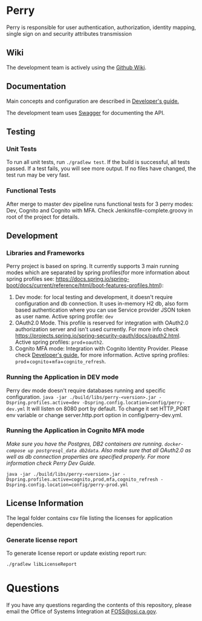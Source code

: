# Perry

Perry is responsible for user authentication, authorization, identity mapping, single sign on and security attributes transmission

## Wiki

The development team is actively using the [Github Wiki](https://github.com/ca-cwds/perry/wiki).

## Documentation

Main concepts and configuration are described in [Developer's guide.](https://osicagov.sharepoint.com/:w:/r/sites/TechnologyPlatformTeam2/_layouts/15/WopiFrame2.aspx?sourcedoc=%7BEB8E8C6A-481B-49E3-A855-09DA49CF976B%7D)

The development team uses [Swagger](http://swagger.io/) for documenting the API.

## Testing

### Unit Tests
To run all unit tests, run `./gradlew test`. If the build is successful, all tests passed. If a test fails, you will see more output. If no files have changed, the test run may be very fast.

### Functional Tests
After merge to master dev pipeline runs functional tests for 3 perry modes: Dev, Cognito and Cognito with MFA. Check Jenkinsfile-complete.groovy in root of the project for details. 

## Development
### Libraries and Frameworks
Perry project is based on spring. It currently supports 3 main running modes which are separated by spring profiles(for more information about spring profiles see: https://docs.spring.io/spring-boot/docs/current/reference/html/boot-features-profiles.html): 

1. Dev mode: for local testing and development, it doesn't require configuration and db connection. It uses in-memory H2 db, also form based authentication where you can use Service provider JSON token as user name.
Active spring profile: `dev` 
2. OAuth2.0 Mode. This profile is reserved for integration with OAuth2.0 authorization server and isn't used currently. For more info check https://projects.spring.io/spring-security-oauth/docs/oauth2.html.
Active spring profiles: `prod`+`oauth2`.
3. Cognito MFA mode: Integration with Cognito Identity Provider. Please check [Developer's guide.](https://osicagov.sharepoint.com/:w:/r/sites/TechnologyPlatformTeam2/_layouts/15/WopiFrame2.aspx?sourcedoc=%7BEB8E8C6A-481B-49E3-A855-09DA49CF976B%7D) for more information.
Active spring profiles: `prod`+`cognito`+`mfa`+`cognito_refresh`. 

### Running the Application in DEV mode
Perry dev mode doesn't require databases running and specific configuration. 
`java -jar ./build/libs/perry-<version>.jar -Dspring.profiles.active=dev -Dspring.config.location=config/perry-dev.yml` 
It will listen on 8080 port by default. To change it set HTTP_PORT env variable or change server.http.port option in config/perry-dev.yml. 

### Running the Application in Cognito MFA mode
_Make sure you have the Postgres, DB2 containers are running. `docker-compose up postgresql_data db2data`. Also make sure that all OAuth2.0 as well as db connection properties are specified properly. For more information check Perry Dev Guide._

`java -jar ./build/libs/perry-<version>.jar -Dspring.profiles.active=cognito,prod,mfa,cognito_refresh -Dspring.config.location=config/perry-prod.yml`

## License Information
The legal folder contains csv file listing the licenses for application dependencies.

### Generate license report
To generate license report or update existing report run:

```./gradlew libLicenseReport```

# Questions

If you have any questions regarding the contents of this repository, please email the Office of Systems Integration at FOSS@osi.ca.gov.
